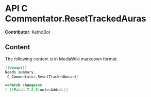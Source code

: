 # API C Commentator.ResetTrackedAuras

**Contributor:** KethoBot

## Content

The following content is in MediaWiki markdown format:

```mediawiki
{{wowapi}}
Needs summary.
 C_Commentator.ResetTrackedAuras()

==Patch changes==
* {{Patch 7.2.5|note=Added.}}
```